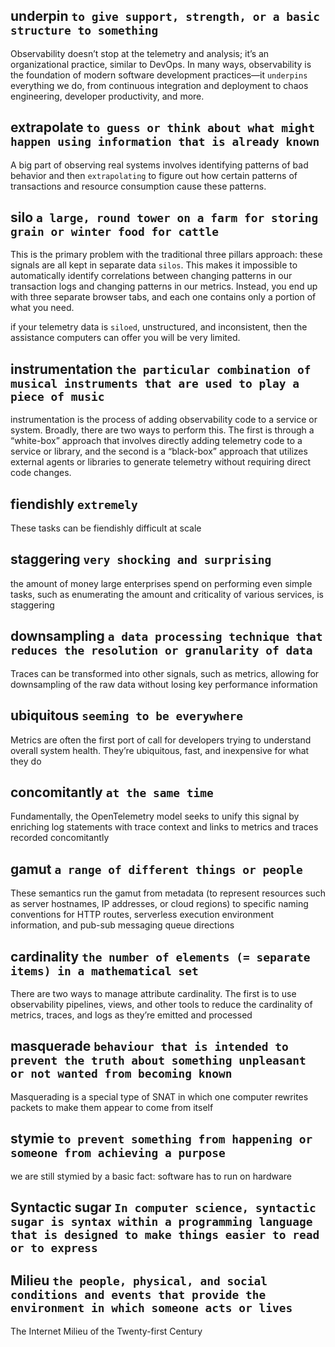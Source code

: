 ## underpin  `to give support, strength, or a basic structure to something`
Observability doesn’t stop at the telemetry and analysis; it’s an organizational practice, similar to DevOps. 
In many ways, observability is the foundation of modern software development practices—it `underpins` everything we do, 
from continuous integration and deployment to chaos engineering, developer productivity, and more. 

## extrapolate `to guess or think about what might happen using information that is already known`
A big part of observing real systems involves identifying patterns of bad behavior and then `extrapolating` to figure out how certain patterns of transactions and resource consumption cause these patterns. 

## silo `a large, round tower on a farm for storing grain or winter food for cattle`
This is the primary problem with the traditional three pillars approach: these signals are all kept in separate data `silos`. This makes it impossible to automatically identify correlations between changing patterns in our transaction logs and changing patterns in our metrics. Instead, you end up with three separate browser tabs, and each one contains only a portion of what you need.

if your telemetry data is `siloed`, unstructured, and inconsistent, then the assistance computers can offer you will be very limited.

## instrumentation `the particular combination of musical instruments that are used to play a piece of music`
instrumentation is the process of adding observability code to a service or system. Broadly, there are two ways to perform this. The first is through a “white-box” approach that involves directly adding telemetry code to a service or library, and the second is a “black-box” approach that utilizes external agents or libraries to generate telemetry without requiring direct code changes. 

## fiendishly `extremely`
These tasks can be fiendishly difficult at scale

## staggering `very shocking and surprising`
the amount of money large enterprises spend on performing even simple tasks, such as enumerating the amount and criticality of various services, is staggering

## downsampling  `a data processing technique that reduces the resolution or granularity of data`
Traces can be transformed into other signals, such as metrics, allowing for downsampling of the raw data without losing key performance information

## ubiquitous `seeming to be everywhere`
Metrics are often the first port of call for developers trying to understand overall system health. They’re ubiquitous, fast, and inexpensive for what they do

## concomitantly `at the same time`
Fundamentally, the OpenTelemetry model seeks to unify this signal by enriching log statements with trace context and links to metrics and traces recorded concomitantly

## gamut  `a range of different things or people`
These semantics run the gamut from metadata (to represent resources such as server hostnames, IP addresses, or cloud regions) to specific naming conventions for HTTP routes, serverless execution environment information, and pub-sub messaging queue directions
## cardinality `the number of elements (= separate items) in a mathematical set`
There are two ways to manage attribute cardinality. The first is to use observability pipelines, views, and other tools to reduce the cardinality of metrics, traces, and logs as they’re emitted and processed

## masquerade `behaviour that is intended to prevent the truth about something unpleasant or not wanted from becoming known`
Masquerading is a special type of SNAT in which one computer rewrites packets to make them appear to come from itself

## stymie `to prevent something from happening or someone from achieving a purpose`
we are still stymied by a basic fact: software has to run on hardware

## Syntactic sugar  `In computer science, syntactic sugar is syntax within a programming language that is designed to make things easier to read or to express`

## Milieu `the people, physical, and social conditions and events that provide the environment in which someone acts or lives`
The Internet Milieu of the Twenty-first Century
